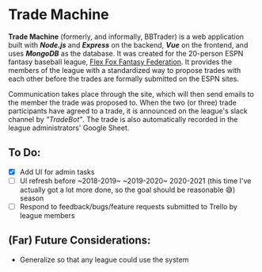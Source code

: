 Trade Machine
===

**Trade Machine** (formerly, and informally, BBTrader) is a web application built with **_Node.js_** and **_Express_** on the backend, **_Vue_** on the frontend, and uses **_MongoDB_** as the database.
It was created for the 20-person ESPN fantasy baseball league, [Flex Fox Fantasy Federation](http://flexfoxfantasy.com/). It provides the members of the league with a standardized way to propose trades with each other before the trades are formally submitted on the ESPN sites. 

Communication takes place through the site, which will then send emails to the member the trade was proposed to. When the two (or three) trade participants have agreed to a trade, it is announced on the league's slack channel by _"TradeBot"_. The trade is also automatically recorded in the league administrators' Google Sheet.


To Do:
---
- [x] Add UI for admin tasks
- [ ] UI refresh before ~2018-2019~ ~2019-2020~ 2020-2021 (this time I've actually got a lot more done, so the goal should be reasonable 😅) season
- [ ] Respond to feedback/bugs/feature requests submitted to Trello by league members

(Far) Future Considerations:
---
- Generalize so that any league could use the system
